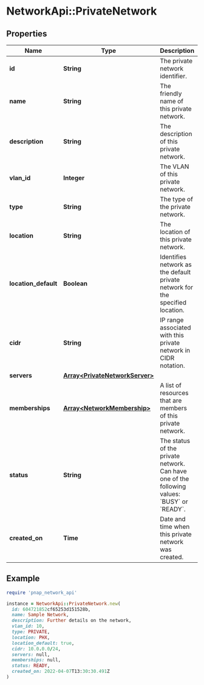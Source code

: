 # NetworkApi::PrivateNetwork

## Properties

| Name | Type | Description | Notes |
| ---- | ---- | ----------- | ----- |
| **id** | **String** | The private network identifier. |  |
| **name** | **String** | The friendly name of this private network. |  |
| **description** | **String** | The description of this private network. | [optional] |
| **vlan_id** | **Integer** | The VLAN of this private network. |  |
| **type** | **String** | The type of the private network. |  |
| **location** | **String** | The location of this private network. |  |
| **location_default** | **Boolean** | Identifies network as the default private network for the specified location. |  |
| **cidr** | **String** | IP range associated with this private network in CIDR notation. |  |
| **servers** | [**Array&lt;PrivateNetworkServer&gt;**](PrivateNetworkServer.md) |  |  |
| **memberships** | [**Array&lt;NetworkMembership&gt;**](NetworkMembership.md) | A list of resources that are members of this private network. |  |
| **status** | **String** | The status of the private network. Can have one of the following values: &#x60;BUSY&#x60; or &#x60;READY&#x60;. |  |
| **created_on** | **Time** | Date and time when this private network was created. |  |

## Example

```ruby
require 'pnap_network_api'

instance = NetworkApi::PrivateNetwork.new(
  id: 604721852cf65253d151528b,
  name: Sample Network,
  description: Further details on the network,
  vlan_id: 10,
  type: PRIVATE,
  location: PHX,
  location_default: true,
  cidr: 10.0.0.0/24,
  servers: null,
  memberships: null,
  status: READY,
  created_on: 2022-04-07T13:30:30.491Z
)
```

